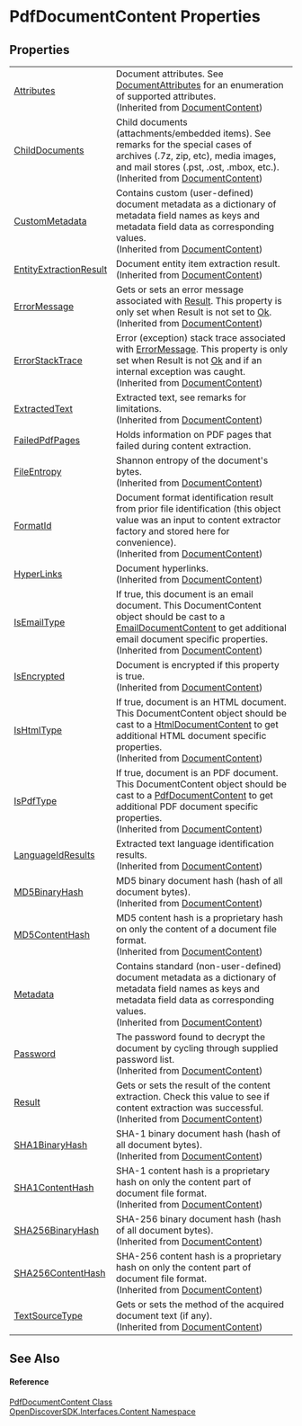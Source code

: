 # PdfDocumentContent Properties




## Properties
<table>
<tr>
<td><a href="a409030e-5938-2734-d344-61d4db1c129b">Attributes</a></td>
<td>Document attributes. See <a href="97455b46-6bb8-0e3b-270d-5e3bdde3f3ee">DocumentAttributes</a> for an enumeration of supported attributes.<br />(Inherited from <a href="8e86a5a1-9129-b079-8605-f7fa3f3a1f21">DocumentContent</a>)</td></tr>
<tr>
<td><a href="0782bb83-dff4-12bf-fc6e-da7a127bcfb6">ChildDocuments</a></td>
<td>Child documents (attachments/embedded items). See remarks for the special cases of archives (.7z, zip, etc), media images, and mail stores (.pst, .ost, .mbox, etc.).<br />(Inherited from <a href="8e86a5a1-9129-b079-8605-f7fa3f3a1f21">DocumentContent</a>)</td></tr>
<tr>
<td><a href="1e6a8cab-766f-a02f-1818-0fd49be05e6d">CustomMetadata</a></td>
<td>Contains custom (user-defined) document metadata as a dictionary of metadata field names as keys and metadata field data as corresponding values.<br />(Inherited from <a href="8e86a5a1-9129-b079-8605-f7fa3f3a1f21">DocumentContent</a>)</td></tr>
<tr>
<td><a href="19fc01b8-651c-b331-de85-d71891ec7f23">EntityExtractionResult</a></td>
<td>Document entity item extraction result.<br />(Inherited from <a href="8e86a5a1-9129-b079-8605-f7fa3f3a1f21">DocumentContent</a>)</td></tr>
<tr>
<td><a href="1e6a45db-05c2-0f9e-7b4e-a35938af9ed3">ErrorMessage</a></td>
<td>Gets or sets an error message associated with <a href="8071a23b-2b6e-aaa1-4ac1-f60ddf524d75">Result</a>. This property is only set when Result is not set to <a href="ff0037ea-a44f-2c8c-d4c2-7a636e133434">Ok</a>.<br />(Inherited from <a href="8e86a5a1-9129-b079-8605-f7fa3f3a1f21">DocumentContent</a>)</td></tr>
<tr>
<td><a href="8f59fcc7-588a-3958-ce71-375aaf79cbc9">ErrorStackTrace</a></td>
<td>Error (exception) stack trace associated with <a href="1e6a45db-05c2-0f9e-7b4e-a35938af9ed3">ErrorMessage</a>. This property is only set when Result is not <a href="ff0037ea-a44f-2c8c-d4c2-7a636e133434">Ok</a> and if an internal exception was caught.<br />(Inherited from <a href="8e86a5a1-9129-b079-8605-f7fa3f3a1f21">DocumentContent</a>)</td></tr>
<tr>
<td><a href="72ac3b45-72b3-56b8-7864-53f0d59552f4">ExtractedText</a></td>
<td>Extracted text, see remarks for limitations.<br />(Inherited from <a href="8e86a5a1-9129-b079-8605-f7fa3f3a1f21">DocumentContent</a>)</td></tr>
<tr>
<td><a href="0fca7561-7308-199c-bf41-3644dac00f71">FailedPdfPages</a></td>
<td>Holds information on PDF pages that failed during content extraction.</td></tr>
<tr>
<td><a href="230b636c-b5f7-0ec6-1e2e-9367c43e0efc">FileEntropy</a></td>
<td>Shannon entropy of the document's bytes.<br />(Inherited from <a href="8e86a5a1-9129-b079-8605-f7fa3f3a1f21">DocumentContent</a>)</td></tr>
<tr>
<td><a href="924f012e-a7c5-86f1-e7fc-7758a370962d">FormatId</a></td>
<td>Document format identification result from prior file identification (this object value was an input to content extractor factory and stored here for convenience).<br />(Inherited from <a href="8e86a5a1-9129-b079-8605-f7fa3f3a1f21">DocumentContent</a>)</td></tr>
<tr>
<td><a href="eada5023-cf5e-1624-1ee2-ef5073c9e448">HyperLinks</a></td>
<td>Document hyperlinks.<br />(Inherited from <a href="8e86a5a1-9129-b079-8605-f7fa3f3a1f21">DocumentContent</a>)</td></tr>
<tr>
<td><a href="d98e0d79-e890-0621-fe13-ce3e37b13eb8">IsEmailType</a></td>
<td>If true, this document is an email document. This DocumentContent object should be cast to a <a href="4ead9d3b-7f35-a7fc-a759-9441e2ab2eb5">EmailDocumentContent</a> to get additional email document specific properties.<br />(Inherited from <a href="8e86a5a1-9129-b079-8605-f7fa3f3a1f21">DocumentContent</a>)</td></tr>
<tr>
<td><a href="9fbdecd7-403c-f92a-4ce4-3a75c12d7b0f">IsEncrypted</a></td>
<td>Document is encrypted if this property is true.<br />(Inherited from <a href="8e86a5a1-9129-b079-8605-f7fa3f3a1f21">DocumentContent</a>)</td></tr>
<tr>
<td><a href="9e3ef813-1ff6-ced8-9eb1-ac29a45575c5">IsHtmlType</a></td>
<td>If true, document is an HTML document. This DocumentContent object should be cast to a <a href="9e724f95-10b9-9a29-698d-9d88a616d5e0">HtmlDocumentContent</a> to get additional HTML document specific properties.<br />(Inherited from <a href="8e86a5a1-9129-b079-8605-f7fa3f3a1f21">DocumentContent</a>)</td></tr>
<tr>
<td><a href="b626d43a-c7e6-9996-db4d-c07e4ac1183c">IsPdfType</a></td>
<td>If true, document is an PDF document. This DocumentContent object should be cast to a <a href="3bd6de6c-0baa-4567-da66-9d3eb1cf9ea0">PdfDocumentContent</a> to get additional PDF document specific properties.<br />(Inherited from <a href="8e86a5a1-9129-b079-8605-f7fa3f3a1f21">DocumentContent</a>)</td></tr>
<tr>
<td><a href="143f6b70-04ce-24cd-21f7-0cc1e5999a41">LanguageIdResults</a></td>
<td>Extracted text language identification results.<br />(Inherited from <a href="8e86a5a1-9129-b079-8605-f7fa3f3a1f21">DocumentContent</a>)</td></tr>
<tr>
<td><a href="2ec513db-4269-6878-93b6-a58cae60f9f1">MD5BinaryHash</a></td>
<td>MD5 binary document hash (hash of all document bytes).<br />(Inherited from <a href="8e86a5a1-9129-b079-8605-f7fa3f3a1f21">DocumentContent</a>)</td></tr>
<tr>
<td><a href="a852bcf7-e763-6d05-21d0-198c8c9e1fe3">MD5ContentHash</a></td>
<td>MD5 content hash is a proprietary hash on only the content of a document file format.<br />(Inherited from <a href="8e86a5a1-9129-b079-8605-f7fa3f3a1f21">DocumentContent</a>)</td></tr>
<tr>
<td><a href="f6759da6-46fa-d113-da7f-5575ec427ada">Metadata</a></td>
<td>Contains standard (non-user-defined) document metadata as a dictionary of metadata field names as keys and metadata field data as corresponding values.<br />(Inherited from <a href="8e86a5a1-9129-b079-8605-f7fa3f3a1f21">DocumentContent</a>)</td></tr>
<tr>
<td><a href="e9b09689-15f9-66e2-87c3-194faaaa33b6">Password</a></td>
<td>The password found to decrypt the document by cycling through supplied password list.<br />(Inherited from <a href="8e86a5a1-9129-b079-8605-f7fa3f3a1f21">DocumentContent</a>)</td></tr>
<tr>
<td><a href="8071a23b-2b6e-aaa1-4ac1-f60ddf524d75">Result</a></td>
<td>Gets or sets the result of the content extraction. Check this value to see if content extraction was successful.<br />(Inherited from <a href="8e86a5a1-9129-b079-8605-f7fa3f3a1f21">DocumentContent</a>)</td></tr>
<tr>
<td><a href="41c5b8b6-1d52-7553-fe0e-048d53901ca2">SHA1BinaryHash</a></td>
<td>SHA-1 binary document hash (hash of all document bytes).<br />(Inherited from <a href="8e86a5a1-9129-b079-8605-f7fa3f3a1f21">DocumentContent</a>)</td></tr>
<tr>
<td><a href="66becb90-e903-e12d-cf4d-2a8aa6b65937">SHA1ContentHash</a></td>
<td>SHA-1 content hash is a proprietary hash on only the content part of document file format.<br />(Inherited from <a href="8e86a5a1-9129-b079-8605-f7fa3f3a1f21">DocumentContent</a>)</td></tr>
<tr>
<td><a href="b7852b3e-998f-145d-7deb-43cf72c3214d">SHA256BinaryHash</a></td>
<td>SHA-256 binary document hash (hash of all document bytes).<br />(Inherited from <a href="8e86a5a1-9129-b079-8605-f7fa3f3a1f21">DocumentContent</a>)</td></tr>
<tr>
<td><a href="c4927978-3d87-0e2c-06da-63eaf58bdc74">SHA256ContentHash</a></td>
<td>SHA-256 content hash is a proprietary hash on only the content part of document file format.<br />(Inherited from <a href="8e86a5a1-9129-b079-8605-f7fa3f3a1f21">DocumentContent</a>)</td></tr>
<tr>
<td><a href="33ee501d-bb63-9c9f-1da5-2b61c1a98177">TextSourceType</a></td>
<td>Gets or sets the method of the acquired document text (if any).<br />(Inherited from <a href="8e86a5a1-9129-b079-8605-f7fa3f3a1f21">DocumentContent</a>)</td></tr>
</table>

## See Also


#### Reference
<a href="3bd6de6c-0baa-4567-da66-9d3eb1cf9ea0">PdfDocumentContent Class</a>  
<a href="79f11d04-c275-b915-db5b-ab2227989555">OpenDiscoverSDK.Interfaces.Content Namespace</a>  
